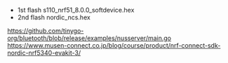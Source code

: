 - 1st flash  s110_nrf51_8.0.0_softdevice.hex
- 2nd flash  nordic_ncs.hex

https://github.com/tinygo-org/bluetooth/blob/release/examples/nusserver/main.go
https://www.musen-connect.co.jp/blog/course/product/nrf-connect-sdk-nordic-nrf5340-evakit-3/
